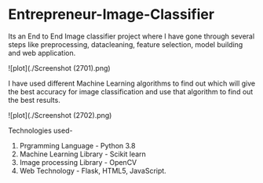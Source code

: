 # Entrepreneur-Image-Classifier
Its an End to End Image classifier project where I have gone through several steps like preprocessing, datacleaning, feature selection, model building and web application.

![plot](./Screenshot (2701).png)

I have used different Machine Learning algorithms to find out which will give the best accuracy for image classification and use that algorithm to find out the best results.

![plot](./Screenshot (2702).png)

Technologies used-

1. Prgramming Language - Python 3.8
2. Machine Learning Library - Scikit learn
3. Image processing Library - OpenCV
4. Web Technology - Flask, HTML5, JavaScript.



